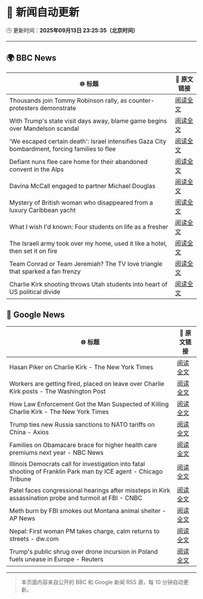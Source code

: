 # 🧠 新闻自动更新

🕒 更新时间：**2025年09月13日 23:25:35（北京时间）**

---

## 🌍 BBC News

| 🌐 标题 | 🔗 原文链接 |
|--------|-------------|
| Thousands join Tommy Robinson rally, as counter-protesters demonstrate | [阅读全文](https://www.bbc.com/news/articles/cwydezxl0xlo?at_medium=RSS&at_campaign=rss) |
| With Trump's state visit days away, blame game begins over Mandelson scandal | [阅读全文](https://www.bbc.com/news/articles/cp8j2d5xm78o?at_medium=RSS&at_campaign=rss) |
| 'We escaped certain death': Israel intensifies Gaza City bombardment, forcing families to flee | [阅读全文](https://www.bbc.com/news/articles/c20v15j9l3wo?at_medium=RSS&at_campaign=rss) |
| Defiant nuns flee care home for their abandoned convent in the Alps | [阅读全文](https://www.bbc.com/news/articles/c5y8r2gk0vyo?at_medium=RSS&at_campaign=rss) |
| Davina McCall engaged to partner Michael Douglas | [阅读全文](https://www.bbc.com/news/articles/cwynd9v6zl3o?at_medium=RSS&at_campaign=rss) |
| Mystery of British woman who disappeared from a luxury Caribbean yacht | [阅读全文](https://www.bbc.com/news/articles/c4g2zv1px7jo?at_medium=RSS&at_campaign=rss) |
| What I wish I'd known: Four students on life as a fresher | [阅读全文](https://www.bbc.com/news/articles/ce801vd85q0o?at_medium=RSS&at_campaign=rss) |
| The Israeli army took over my home, used it like a hotel, then set it on fire | [阅读全文](https://www.bbc.com/news/articles/cj3ye45lrl1o?at_medium=RSS&at_campaign=rss) |
| Team Conrad or Team Jeremiah? The TV love triangle that sparked a fan frenzy | [阅读全文](https://www.bbc.com/news/articles/cvgr8xy5dlro?at_medium=RSS&at_campaign=rss) |
| Charlie Kirk shooting throws Utah students into heart of US political divide | [阅读全文](https://www.bbc.com/news/articles/c9dxexl7glvo?at_medium=RSS&at_campaign=rss) |

## 📰 Google News

| 🌐 标题 | 🔗 原文链接 |
|--------|-------------|
| Hasan Piker on Charlie Kirk - The New York Times | [阅读全文](https://news.google.com/rss/articles/CBMiekFVX3lxTE90NUdCOGJJV1dKZGoza3oxVE5IcTZWU3ZtVzVlSFZKazZaMWNzaERvS0w0S1Q1SGJvVVhoUE4zZGZuN08wVC1VTl9ydENZNFJuSTR6WUhPMVJfMHcweEJHWjNaa2VxeWVaUWZadzcwZ3pIVnhUWGhBLUFR?oc=5) |
| Workers are getting fired, placed on leave over Charlie Kirk posts - The Washington Post | [阅读全文](https://news.google.com/rss/articles/CBMimgFBVV95cUxQQUdSTTdqQzYxZjRWclpnRFVHYmhPRHRmU0pCWG56Z0lRQTVja18wblRaeE9lNHQ0OHdBdUtrV0lIWWRNZFFUbmNYRDhBYkFNV1ZhbHZhdzlLQXF0SzZmNkFsRDN3cHhSajVsSlNFeEhBT185QVBFOThORjUxQ1JJU1czdUNMSUxYMmkxTHJ6MmtYT0Z1VU10WXFn?oc=5) |
| How Law Enforcement Got the Man Suspected of Killing Charlie Kirk - The New York Times | [阅读全文](https://news.google.com/rss/articles/CBMiiwFBVV95cUxPdlBDOE1tZGVjU1NfWHpnVGd5VlJFVUduRDRRUjI0RldVNm5fYVlDUVY0OVg5dE5KZFhtd09lbWczeEZUXzFlQUl2T0YwbUpieERMVXA3VUw5V040cHQ2aDdrTXN5SGNGV09GSmUtNWdoMWFQUGZZVFVoUV9PUGE1blZ0dWQwTFhmM0hF?oc=5) |
| Trump ties new Russia sanctions to NATO tariffs on China - Axios | [阅读全文](https://news.google.com/rss/articles/CBMif0FVX3lxTE1DTmpwX3h6SnRxN3BEMGNNWm9ZcU5ucVJzZ1MtUHZ4bzJLV3dDMFhQTkh0emdSeV9zV1hRdlBrelFkTE81Q2ZpMXZOWTNFaFJQYXYtY21lM3BKaldER1RtOXNpdHN3ay11aTVzYjA0TEF6bkd2QmVUbmRxdjBOSVE?oc=5) |
| Families on Obamacare brace for higher health care premiums next year - NBC News | [阅读全文](https://news.google.com/rss/articles/CBMipwFBVV95cUxOcFl5blZpSXBlb3djNzhUbHB6QWFvQWlGRDhqaDNhYmZidE56Uml5OTR6VkY0ZTJqZURzdG1qdnZlTlhIcGFRSmR0OXRpVko3dUZaRFFreGRUMzNjRmMtWS1veFRwcXByeEN2YkdfU2d2TklNQVd1RnF0MFFzdnpZN0ZuUWcwSFEwSjFtaTJUTXowM0pFRTZhXy1uTDcxT2toUHBTZVVWONIBVkFVX3lxTE1zMUNfTnF1S29fY2tITlFObjZDeTVvYlhRQTRKRk40Y0RHbmwwTVJQcWd5dzB4YlBGQ0tWTDh5OGZHNlEyTjA5TF9QRHNDQThjUDlCQU93?oc=5) |
| Illinois Democrats call for investigation into fatal shooting of Franklin Park man by ICE agent - Chicago Tribune | [阅读全文](https://news.google.com/rss/articles/CBMikgFBVV95cUxOSHN5UVAwMG40WEcwSXpCbWJuYnJ6UlRBQzRERkdOelh2S1VOVTZDcXE1bWtUbHNFXzR3TGJmYk5TM1BmRWU1SEZzM1gxMEpqb2FpNDFLY2pnWF90aHNqLTJ1bGZWbzR4WlUtWVROY01ZbG1KZldJWHBpVEl2bzFlUG9ramFUTVFvOTVib1NCVnk1Zw?oc=5) |
| Patel faces congressional hearings after missteps in Kirk assassination probe and turmoil at FBI - CNBC | [阅读全文](https://news.google.com/rss/articles/CBMikgFBVV95cUxPOVU3S09PS2dJN3R4QlpoelVqSW1YOUJvQ2ZXdVFTaW5DU1U1Y3dXTm4wbGtCU2tGMkQzNFlTOXhaV3dPNjBOUTlJalE4TFROUEhnUWRpbmlJRmFMX1NxN29QQUlqTk14SHdNdzVXTzFqdnFUYUpWT3VYdXNVYzZhMGlzdC1SNTRKazk2cWpnaWV0Z9IBlwFBVV95cUxQTzRwdElzMC1mTEFGeTg1N1dQTE55dmFpaTdxbnJ0NWVJbTRwYVdqbUljQ1hnWllkWkN6TkNfUGNSNHN2bnNmNXdad2h3YVBHS3V5VWVGSGZHcUFhdWhMVjk4Tm5uNjV6VHZiRVhCWGVsRmRmUUlvV0FDMkRWY1UxUlJDVGhNVXk3ejZ4cFpwNlpXdmNRMGJF?oc=5) |
| Meth burn by FBI smokes out Montana animal shelter - AP News | [阅读全文](https://news.google.com/rss/articles/CBMirwFBVV95cUxPYkJGcGhZbDhEZlR2VGt5MHlEMUpzUTRDcEJhbWFfdkFXbTRPR0xOall2YTNjV1M2Nk9GRzdQT0lGbld2REQxUWNTTGgxZVJ3SUcxdFJnWUJNSllZdWtVaUtMRFo0V3V6LU10bWR1dGVFT2xra0NWZkNPRF9TR2NtYlBLYWNneWFzQ1hIVGMwMjRnc1JGMjRtX09YVXhuck1ZTVV1SG1QbkQ3UVZ4UTBv?oc=5) |
| Nepal: First woman PM takes charge, calm returns to streets - dw.com | [阅读全文](https://news.google.com/rss/articles/CBMilAFBVV95cUxPQzd3N0ZQekpMUWpmUXY2YnhNR21YajFkcTdJSkZIMXNhM3VFQjdzLUdkRUlnNDBiR0UySUhPSjBvT2ZRYjR0UXBXa1lfdGhZRlV1bmtlbEZkTGJfSkJYT3VwdkRTcXhFM2NTdTdoRUx4UHN0VlFQQ2JEQndDZVZseGc0Z1NmTG9uc0FBZ0JQYmtaVDN10gGUAUFVX3lxTE9sbFBGQVdRRllTNUwzUzRlbmM4WjVHQ3V2eV9yeXdhVUhlTnV5d1pwMUN0TUxTOTlzbmplbEFOVU44WXVlcTF4bkRBT1Z4Y3dMdlZfSFpFNmxaUy03UkpuYjFjci1Na2JDSUdIVklYSVltdUxqYXlQSUp3akZKWGYtVHc2aThSUm52dE5STGNxTHFlZDQ?oc=5) |
| Trump's public shrug over drone incursion in Poland fuels unease in Europe - Reuters | [阅读全文](https://news.google.com/rss/articles/CBMiygFBVV95cUxNTWw2M3JWTjFTakxpUnF2bGw5QWdMMl9SWXgxdDNNYkRmNXJGS1RtalpIMzB1RW54TWMyaktxSXVLcEZadWJ2MTV4WF92a3RYSW1TYzFTMzRlUGl0VlhUT2hzR3NBdjZSQ2YwMjE1bmZySU14bGhuWUE1MHU2Z0x1SGlvNGRNc25PX2FhT1RseGc2T3VBMFZJa09LWGIxdDFmTnJtT1pUQ2JyVi1pS1ZpSWlyeXlZNlhiQWJBdXZNZVhlS3p1WGV4ZWt3?oc=5) |

---
> 本页面内容来自公开的 BBC 和 Google 新闻 RSS 源，每 10 分钟自动更新。